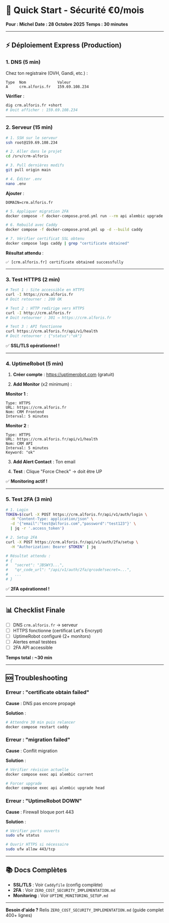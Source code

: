 # 🚀 Quick Start - Sécurité €0/mois

**Pour : Michel**
**Date : 28 Octobre 2025**
**Temps : 30 minutes**

---

## ⚡ Déploiement Express (Production)

### 1. DNS (5 min)

Chez ton registraire (OVH, Gandi, etc.) :

```
Type  Nom              Valeur
A     crm.alforis.fr   159.69.108.234
```

**Vérifier** :
```bash
dig crm.alforis.fr +short
# Doit afficher : 159.69.108.234
```

---

### 2. Serveur (15 min)

```bash
# 1. SSH sur le serveur
ssh root@159.69.108.234

# 2. Aller dans le projet
cd /srv/crm-alforis

# 3. Pull dernières modifs
git pull origin main

# 4. Éditer .env
nano .env
```

**Ajouter** :
```env
DOMAIN=crm.alforis.fr
```

```bash
# 5. Appliquer migration 2FA
docker compose -f docker-compose.prod.yml run --rm api alembic upgrade head

# 6. Rebuild avec Caddy
docker compose -f docker-compose.prod.yml up -d --build caddy

# 7. Vérifier certificat SSL obtenu
docker compose logs caddy | grep "certificate obtained"
```

**Résultat attendu** :
```
✅ [crm.alforis.fr] certificate obtained successfully
```

---

### 3. Test HTTPS (2 min)

```bash
# Test 1 : Site accessible en HTTPS
curl -I https://crm.alforis.fr
# Doit retourner : 200 OK

# Test 2 : HTTP redirige vers HTTPS
curl -I http://crm.alforis.fr
# Doit retourner : 301 → https://crm.alforis.fr

# Test 3 : API fonctionne
curl https://crm.alforis.fr/api/v1/health
# Doit retourner : {"status":"ok"}
```

✅ **SSL/TLS opérationnel !**

---

### 4. UptimeRobot (5 min)

1. **Créer compte** : https://uptimerobot.com (gratuit)

2. **Add Monitor** (x2 minimum) :

**Monitor 1** :
```
Type: HTTPS
URL: https://crm.alforis.fr
Nom: CRM Frontend
Interval: 5 minutes
```

**Monitor 2** :
```
Type: HTTPS
URL: https://crm.alforis.fr/api/v1/health
Nom: CRM API
Interval: 5 minutes
Keyword: "ok"
```

3. **Add Alert Contact** : Ton email

4. **Test** : Clique "Force Check" → doit être UP

✅ **Monitoring actif !**

---

### 5. Test 2FA (3 min)

```bash
# 1. Login
TOKEN=$(curl -X POST https://crm.alforis.fr/api/v1/auth/login \
  -H "Content-Type: application/json" \
  -d '{"email":"test@alforis.com","password":"test123"}' \
  | jq -r '.access_token')

# 2. Setup 2FA
curl -X POST https://crm.alforis.fr/api/v1/auth/2fa/setup \
  -H "Authorization: Bearer $TOKEN" | jq

# Résultat attendu :
# {
#   "secret": "JBSWY3...",
#   "qr_code_url": "/api/v1/auth/2fa/qrcode?secret=...",
#   ...
# }
```

✅ **2FA opérationnel !**

---

## 📊 Checklist Finale

- [ ] DNS `crm.alforis.fr` → serveur
- [ ] HTTPS fonctionne (certificat Let's Encrypt)
- [ ] UptimeRobot configuré (2+ monitors)
- [ ] Alertes email testées
- [ ] 2FA API accessible

**Temps total : ~30 min**

---

## 🆘 Troubleshooting

### Erreur : "certificate obtain failed"

**Cause** : DNS pas encore propagé

**Solution** :
```bash
# Attendre 30 min puis relancer
docker compose restart caddy
```

### Erreur : "migration failed"

**Cause** : Conflit migration

**Solution** :
```bash
# Vérifier révision actuelle
docker compose exec api alembic current

# Forcer upgrade
docker compose exec api alembic upgrade head
```

### Erreur : "UptimeRobot DOWN"

**Cause** : Firewall bloque port 443

**Solution** :
```bash
# Vérifier ports ouverts
sudo ufw status

# Ouvrir HTTPS si nécessaire
sudo ufw allow 443/tcp
```

---

## 📚 Docs Complètes

- **SSL/TLS** : Voir `Caddyfile` (config complète)
- **2FA** : Voir `ZERO_COST_SECURITY_IMPLEMENTATION.md`
- **Monitoring** : Voir `UPTIME_MONITORING_SETUP.md`

---

**Besoin d'aide ?** Relis `ZERO_COST_SECURITY_IMPLEMENTATION.md` (guide complet 400+ lignes)
